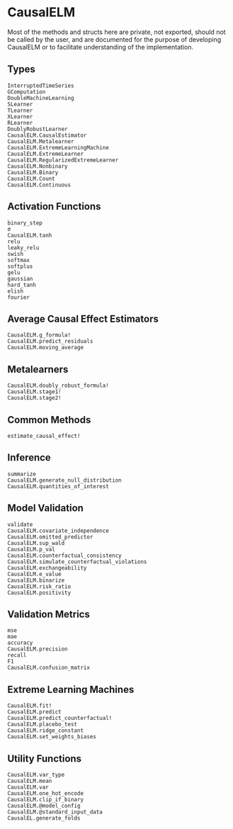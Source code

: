 # CausalELM
Most of the methods and structs here are private, not exported, should not be called by the 
user, and are documented for the purpose of developing CausalELM or to facilitate 
understanding of the implementation.

## Types
```@docs
InterruptedTimeSeries
GComputation
DoubleMachineLearning
SLearner
TLearner
XLearner
RLearner
DoublyRobustLearner
CausalELM.CausalEstimator
CausalELM.Metalearner
CausalELM.ExtremeLearningMachine
CausalELM.ExtremeLearner
CausalELM.RegularizedExtremeLearner
CausalELM.Nonbinary
CausalELM.Binary
CausalELM.Count
CausalELM.Continuous
```

## Activation Functions
```@docs
binary_step
σ
CausalELM.tanh
relu
leaky_relu
swish
softmax
softplus
gelu
gaussian
hard_tanh
elish
fourier
```

## Average Causal Effect Estimators
```@docs
CausalELM.g_formula!
CausalELM.predict_residuals
CausalELM.moving_average
```

## Metalearners
```@docs
CausalELM.doubly_robust_formula!
CausalELM.stage1!
CausalELM.stage2!
```

## Common Methods
```@docs
estimate_causal_effect!
```

## Inference
```@docs
summarize
CausalELM.generate_null_distribution
CausalELM.quantities_of_interest
```

## Model Validation
```@docs
validate
CausalELM.covariate_independence
CausalELM.omitted_predictor
CausalELM.sup_wald
CausalELM.p_val
CausalELM.counterfactual_consistency
CausalELM.simulate_counterfactual_violations
CausalELM.exchangeability
CausalELM.e_value
CausalELM.binarize
CausalELM.risk_ratio
CausalELM.positivity
```

## Validation Metrics
```@docs
mse
mae
accuracy
CausalELM.precision
recall
F1
CausalELM.confusion_matrix
```

## Extreme Learning Machines
```@docs
CausalELM.fit!
CausalELM.predict
CausalELM.predict_counterfactual!
CausalELM.placebo_test
CausalELM.ridge_constant
CausalELM.set_weights_biases
```

## Utility Functions
```@docs
CausalELM.var_type
CausalELM.mean
CausalELM.var
CausalELM.one_hot_encode
CausalELM.clip_if_binary
CausalELM.@model_config
CausalELM.@standard_input_data
CausalEL.generate_folds
```
